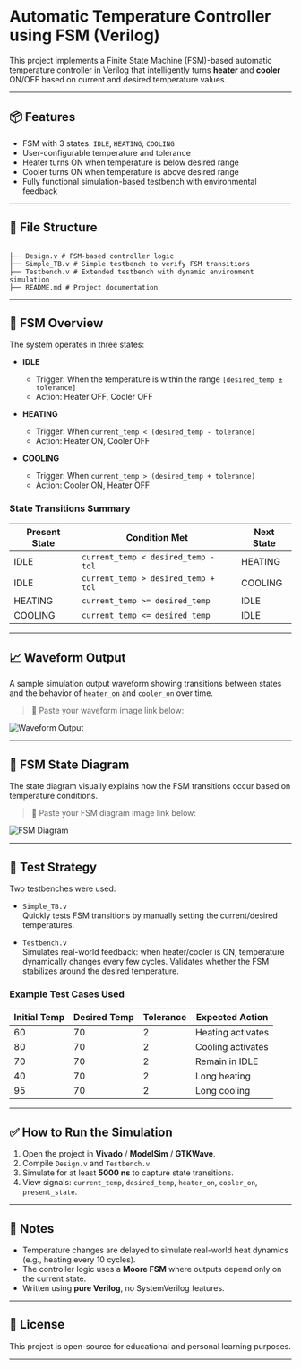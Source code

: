 # Automatic Temperature Controller using FSM (Verilog)

This project implements a Finite State Machine (FSM)-based automatic temperature controller in Verilog that intelligently turns **heater** and **cooler** ON/OFF based on current and desired temperature values.

---

## 📦 Features</summary>

- FSM with 3 states: `IDLE`, `HEATING`, `COOLING`
- User-configurable temperature and tolerance
- Heater turns ON when temperature is below desired range
- Cooler turns ON when temperature is above desired range
- Fully functional simulation-based testbench with environmental feedback


---

## 📂 File Structure
```

├── Design.v # FSM-based controller logic
├── Simple_TB.v # Simple testbench to verify FSM transitions
├── Testbench.v # Extended testbench with dynamic environment simulation
├── README.md # Project documentation

```

---

## 🧠 FSM Overview

The system operates in three states:

- **IDLE**
  - Trigger: When the temperature is within the range `[desired_temp ± tolerance]`
  - Action: Heater OFF, Cooler OFF

- **HEATING**
  - Trigger: When `current_temp < (desired_temp - tolerance)`
  - Action: Heater ON, Cooler OFF

- **COOLING**
  - Trigger: When `current_temp > (desired_temp + tolerance)`
  - Action: Cooler ON, Heater OFF

### State Transitions Summary

| Present State | Condition Met                            | Next State |
|---------------|-------------------------------------------|------------|
| IDLE          | `current_temp < desired_temp - tol`       | HEATING    |
| IDLE          | `current_temp > desired_temp + tol`       | COOLING    |
| HEATING       | `current_temp >= desired_temp`            | IDLE       |
| COOLING       | `current_temp <= desired_temp`            | IDLE       |

---

## 📈 Waveform Output

A sample simulation output waveform showing transitions between states and the behavior of `heater_on` and `cooler_on` over time.

> 📌 Paste your waveform image link below:

![Waveform Output](link_to_waveform_image.png)

---

## 🔁 FSM State Diagram

The state diagram visually explains how the FSM transitions occur based on temperature conditions.

> 📌 Paste your FSM diagram image link below:

![FSM Diagram](link_to_fsm_diagram.png)

---

## 🧪 Test Strategy

Two testbenches were used:

- `Simple_TB.v`  
  Quickly tests FSM transitions by manually setting the current/desired temperatures.

- `Testbench.v`  
  Simulates real-world feedback: when heater/cooler is ON, temperature dynamically changes every few cycles. Validates whether the FSM stabilizes around the desired temperature.

### Example Test Cases Used

| Initial Temp | Desired Temp | Tolerance | Expected Action   |
|--------------|--------------|-----------|--------------------|
| 60           | 70           | 2         | Heating activates  |
| 80           | 70           | 2         | Cooling activates  |
| 70           | 70           | 2         | Remain in IDLE     |
| 40           | 70           | 2         | Long heating       |
| 95           | 70           | 2         | Long cooling       |

---

## ✅ How to Run the Simulation

1. Open the project in **Vivado** / **ModelSim** / **GTKWave**.
2. Compile `Design.v` and `Testbench.v`.
3. Simulate for at least **5000 ns** to capture state transitions.
4. View signals: `current_temp`, `desired_temp`, `heater_on`, `cooler_on`, `present_state`.

---

## 📌 Notes

- Temperature changes are delayed to simulate real-world heat dynamics (e.g., heating every 10 cycles).
- The controller logic uses a **Moore FSM** where outputs depend only on the current state.
- Written using **pure Verilog**, no SystemVerilog features.

---

## 📁 License

This project is open-source for educational and personal learning purposes.

---

